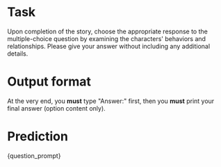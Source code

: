 # Task
Upon completion of the story, choose the appropriate response to the multiple-choice question by examining the characters' behaviors and relationships. Please give your answer without including any additional details.

# Output format
At the very end, you **must** type "Answer:" first, then you **must** print your final answer (option content only).

# Prediction
{question_prompt}